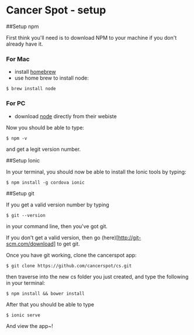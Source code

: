 # Cancer Spot - setup

##Setup npm

First think you'll need is to download NPM to your machine if you don't already have it. 

### For Mac
- install [homebrew](http://brew.sh/) 
- use home brew to install node:

````
$ brew install node
````

### For PC
- download [node](http://nodejs.org/) directly from their webiste

Now you should be able to type:

````
$ npm -v
````
and get a legit version number.

##Setup Ionic

In your terminal, you should now be able to install the Ionic tools by typing:

````
$ npm install -g cordova ionic
````

##Setup git

If you get a valid version number by typing

````
$ git --version
````

in your command line, then you've got git. 

If you don't get a valid version, then go (here)[http://git-scm.com/download] to get git.


Once you have git working, clone the cancerspot app:

````
$ git clone https://github.com/cancerspot/cs.git
````

then traverse into the new cs folder you just created, and type the following in your terminal:

````
$ npm install && bower install
````

After that you should be able to type

````
$ ionic serve
````

And view the app~!

